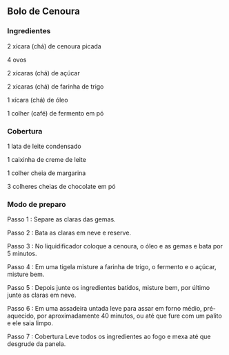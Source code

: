 ## Bolo de Cenoura

### Ingredientes

2 xícara (chá) de cenoura picada

4 ovos

2 xícaras (chá) de açúcar

2 xícaras (chá) de farinha de trigo

1 xícara (chá) de óleo

1 colher (café) de fermento em pó

### Cobertura

1 lata de leite condensado

1 caixinha de creme de leite

1 colher cheia de margarina

3 colheres cheias de chocolate em pó

### Modo de preparo

Passo 1 :
Separe as claras das gemas.

Passo 2 :
Bata as claras em neve e reserve.

Passo 3 :
No liquidificador coloque a cenoura, o óleo e as gemas e bata por 5 minutos.

Passo 4 :
Em uma tigela misture a farinha de trigo, o fermento e o açúcar, misture bem.

Passo 5 :
Depois junte os ingredientes batidos, misture bem, por último junte as claras em neve.

Passo 6 :
Em uma assadeira untada leve para assar em forno médio, pré-aquecido, por aproximadamente 40 minutos, ou até que fure com um palito e ele saia limpo.

Passo 7 : Cobertura
Leve todos os ingredientes ao fogo e mexa até que desgrude da panela.
